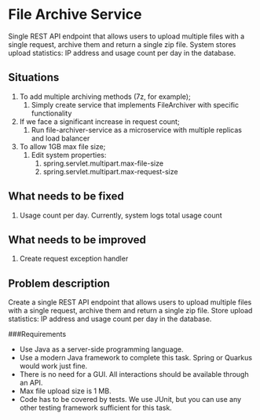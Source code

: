 # File Archive Service

Single REST API endpoint that allows users to upload multiple files with a single request, archive them and return a single zip file.
System stores upload statistics: IP address and usage count per day in the database.

## Situations
1. To add multiple archiving methods (7z, for example);
   1. Simply create service that implements FileArchiver with specific functionality
2. If we face a significant increase in request count;
   1. Run file-archiver-service as a microservice with multiple replicas and load balancer
3. To allow 1GB max file size;
   1. Edit system properties:
      1. spring.servlet.multipart.max-file-size
      2. spring.servlet.multipart.max-request-size

## What needs to be fixed
1. Usage count per day. Currently, system logs total usage count

## What needs to be improved
1. Create request exception handler


## Problem description
Create a single REST API endpoint that allows users to upload multiple files with a
single request, archive them and return a single zip file. Store upload statistics: IP
address and usage count per day in the database.

###Requirements
- Use Java as a server-side programming language.
- Use a modern Java framework to complete this task. Spring or Quarkus would
work just fine.
- There is no need for a GUI. All interactions should be available through an API.
- Max file upload size is 1 MB.
- Code has to be covered by tests. We use JUnit, but you can use any other
testing framework sufficient for this task.
